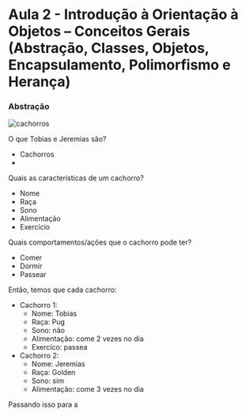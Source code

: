 # Aula 2 - Introdução à Orientação à Objetos – Conceitos Gerais (Abstração, Classes, Objetos, Encapsulamento, Polimorfismo e Herança)

### Abstração

![cachorros](https://github.com/user-attachments/assets/8e3a9900-d765-42e0-b4ff-cfbe8d0a6a97)

O que Tobias e Jeremias são?

  - Cachorros
  - 
Quais as caracteristicas de um cachorro?

  - Nome
  - Raça
  - Sono
  - Alimentação
  - Exercício
    
Quais comportamentos/ações que o cachorro pode ter?

  - Comer
  - Dormir
  - Passear
    
Então, temos que cada cachorro:

- Cachorro 1:
  - Nome: Tobias
  - Raça: Pug
  - Sono: não
  - Alimentação: come 2 vezes no dia
  - Exercíco: passea
- Cachorro 2:
  - Nome: Jeremias
  - Raça: Golden
  - Sono: sim
  - Alimentação: come 3 vezes no dia

Passando isso para a 

